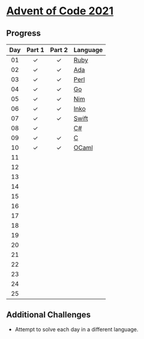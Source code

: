 # [Advent of Code 2021](https://adventofcode.com/2021)

## Progress

| Day | Part 1 | Part 2 | Language |
| :-: | :----: | :----: | :------- |
| 01  |   ✓    |   ✓    | [Ruby]   |
| 02  |   ✓    |   ✓    | [Ada]    |
| 03  |   ✓    |   ✓    | [Perl]   |
| 04  |   ✓    |   ✓    | [Go]     |
| 05  |   ✓    |   ✓    | [Nim]    |
| 06  |   ✓    |   ✓    | [Inko]   |
| 07  |   ✓    |   ✓    | [Swift]  |
| 08  |   ✓    |        | [C#]     |
| 09  |   ✓    |   ✓    | [C]      |
| 10  |   ✓    |   ✓    | [OCaml]  |
| 11  |        |        |          |
| 12  |        |        |          |
| 13  |        |        |          |
| 14  |        |        |          |
| 15  |        |        |          |
| 16  |        |        |          |
| 17  |        |        |          |
| 18  |        |        |          |
| 19  |        |        |          |
| 20  |        |        |          |
| 21  |        |        |          |
| 22  |        |        |          |
| 23  |        |        |          |
| 24  |        |        |          |
| 25  |        |        |          |

## Additional Challenges

-   Attempt to solve each day in a different language.

<!-- links -->

[ruby]: https://www.ruby-lang.org
[ada]: https://www.adacore.com/about-ada
[perl]: https://www.perl.org
[go]: https://go.dev
[nim]: https://nim-lang.org
[inko]: https://inko-lang.org
[swift]: https://www.swift.org
[c#]: https://docs.microsoft.com/en-us/dotnet/csharp/
[c]: http://www.open-std.org/jtc1/sc22/wg14
[ocaml]: https://ocaml.org
